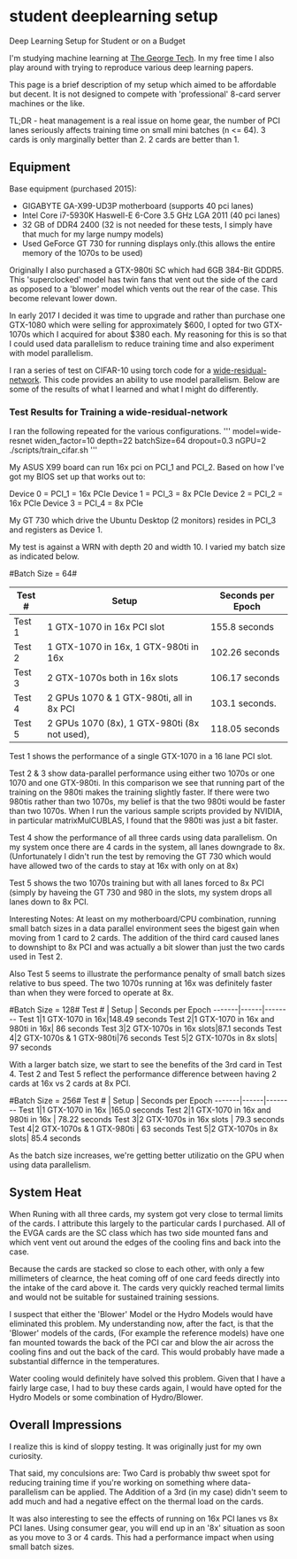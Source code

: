 # student deeplearning setup
Deep Learning Setup for Student or on a Budget

I'm studying machine learning at [The George Tech](http://www.cc.gatech.edu/). In my free time I also play around with trying to reproduce various deep learning papers.

This page is a brief description of my setup which aimed to be affordable but decent. It is not designed to compete with 'professional' 8-card server machines or the like.

TL;DR - heat management is a real issue on home gear, the number of PCI lanes seriously affects training time on small mini batches (n <= 64). 3 cards is only marginally better than 2. 2 cards are better than 1.

## Equipment ##
Base equipment (purchased 2015):
* GIGABYTE GA-X99-UD3P motherboard (supports 40 pci lanes)
* Intel Core i7-5930K Haswell-E 6-Core 3.5 GHz LGA 2011 (40 pci lanes)
* 32 GB of DDR4 2400 (32 is not needed for these tests, I simply have that much for my large numpy models)
* Used GeForce GT 730 for running displays only.(this allows the entire memory of the 1070s to be used)

Originally I also purchased a GTX-980ti SC which had 6GB 384-Bit GDDR5. This 'superclocked' model has twin fans that vent out the side of the card as opposed to a 'blower' model which vents out the rear of the case. This become relevant lower down.

In early 2017 I decided it was time to upgrade and rather than purchase one GTX-1080 which were selling for approximately $600, I opted for two GTX-1070s which I acquired for about $380 each. My reasoning for this is so that I could used data parallelism to reduce training time and also experiment with model parallelism.

I ran a series of test on CIFAR-10 using torch code for a [wide-residual-network](https://github.com/szagoruyko/wide-residual-networks). This code provides an ability to use model parallelism. Below are some of the results of what I learned and what I might do differently.

### Test Results for Training a wide-residual-network ###

I ran the following repeated for the various configurations.
'''
model=wide-resnet widen_factor=10 depth=22 batchSize=64 dropout=0.3 nGPU=2 ./scripts/train_cifar.sh
'''

My ASUS X99 board can run 16x pci on PCI_1 and PCI_2. Based on how I've got my BIOS set up that works out to:

Device 0 = PCI_1 = 16x PCIe
Device 1 = PCI_3 = 8x PCIe
Device 2 = PCI_2 = 16x PCIe
Device 3 = PCI_4 = 8x PCIe

My GT 730 which drive the Ubuntu Desktop (2 monitors) resides in PCI_3 and registers as Device 1.

My test is against a WRN with depth 20 and width 10. I varied my batch size as indicated below.

#Batch Size = 64#

Test # | Setup | Seconds per Epoch
-------|------|--------
Test 1 |1 GTX-1070 in 16x PCI slot| 155.8 seconds
Test 2 |1 GTX-1070 in 16x, 1 GTX-980ti in 16x| 102.26 seconds
Test 3 |2 GTX-1070s both in 16x slots | 106.17 seconds
Test 4 |2 GPUs 1070 & 1 GTX-980ti, all in 8x PCI  | 103.1 seconds. 
Test 5 |2 GPUs 1070 (8x), 1 GTX-980ti (8x not used),|118.05 seconds

Test 1 shows the performance of a single GTX-1070 in a 16 lane PCI slot.

Test 2 & 3 show data-parallel performance using either two 1070s or one 1070 and one GTX-980ti. In this comparison we see that running part of the training on the 980ti makes the training slightly faster. If there were two 980tis rather than two 1070s, my belief is that the two 980ti would be faster than two 1070s. When I run the various sample scripts provided by NVIDIA, in particular matrixMulCUBLAS, I found that the 980ti was just a bit faster.

Test 4 show the performance of all three cards using data parallelism. On my system once there are 4 cards in the system, all lanes downgrade to 8x. (Unfortunately I didn't run the test by removing the GT 730 which would have allowed two of the cards to stay at 16x with only on at 8x)

Test 5 shows the two 1070s training but with all lanes forced to 8x PCI (simply by haveing the GT 730 and 980 in the slots, my system drops all lanes down to 8x PCI.

Interesting Notes: At least on my motherboard/CPU combination, running small batch sizes in a data parallel environment sees the bigest gain when moving from 1 card to 2 cards. The addition of the third card caused lanes to downshipt to 8x PCI and was actually a bit slower than just the two cards used in Test 2.

Also Test 5 seems to illustrate the performance penalty of small batch sizes relative to bus speed. The two 1070s running at 16x was definitely faster than when they were forced to operate at 8x.

#Batch Size = 128#
Test # | Setup | Seconds per Epoch
-------|------|--------
Test 1|1 GTX-1070 in 16x|148.49 seconds
Test 2|1 GTX-1070 in 16x and 980ti in 16x| 86 seconds
Test 3|2 GTX-1070s in 16x slots|87.1 seconds
Test 4|2 GTX-1070s & 1 GTX-980ti|76 seconds
Test 5|2 GTX-1070s in 8x slots| 97 seconds

With a larger batch size, we start to see the benefits of the 3rd card in Test 4. Test 2 and Test 5 reflect the performance difference between having 2 cards at 16x vs 2 cards at 8x PCI.

#Batch Size = 256#
Test # | Setup | Seconds per Epoch
-------|------|--------
Test 1|1 GTX-1070 in 16x |165.0 seconds 
Test 2|1 GTX-1070 in 16x and 980ti in 16x | 78.22 seconds 
Test 3|2 GTX-1070s in 16x slots | 79.3 seconds
Test 4|2 GTX-1070s & 1 GTX-980ti | 63 seconds
Test 5|2 GTX-1070s in 8x slots| 85.4 seconds

As the batch size increases, we're getting better utilizatio on the GPU when using data parallelism. 

## System Heat ##
When Runing with all three cards, my system got very close to termal limits of the cards. I attribute this largely to the particular cards I purchased. All of the EVGA cards are the SC class which has two side mounted fans and which vent vent out around the edges of the cooling fins and back into the case. 

Because the cards are stacked so close to each other, with only a few millimeters of clearnce, the heat coming off of one card feeds directly into the intake of the card above it. The cards very quickly reached termal limits and would not be suitable for sustained training sessions.

I suspect that either the 'Blower' Model or the Hydro Models would have eliminated this problem. My understanding now, after the fact, is that the 'Blower' models of the cards, (For example the reference models) have one fan mounted towards the back of the PCI car and blow the air across the cooling fins and out the back of the card. This would probably have made a substantial differnce in the temperatures. 

Water cooling would definitely have solved this problem. Given that I have a fairly large case, I had to buy these cards again, I would have opted for the Hydro Models or some combination of Hydro/Blower.


## Overall Impressions ##
I realize this is kind of sloppy testing. It was originally just for my own curiosity. 

That said, my conculsions are: Two Card is probably thw sweet spot for reducing training time if you're working on something where data-parallelism can be applied. The Addition of a 3rd (in my case) didn't seem to add much and had a negative effect on the thermal load on the cards. 

It was also interesting to see the effects of running on 16x PCI lanes vs 8x PCI lanes. Using consumer gear, you will end up in an '8x' situation as soon as you move to 3 or 4 cards. This had a performance impact when using small batch sizes.
